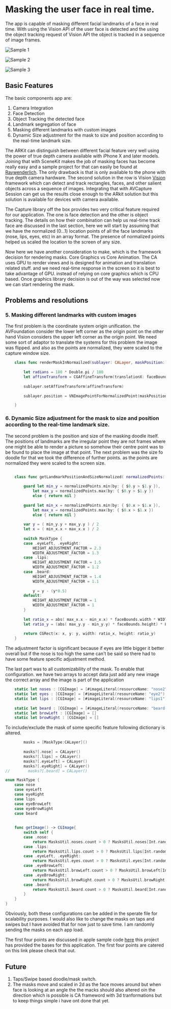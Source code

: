 # Masking the user face in real time.

The app is capable of masking different facial landmarks of a face in real time. With using the Vision API of the user face is detected and the using the object tracking request of Vision API the object is tracked in a sequence of image frames.


![Sample 1](https://lh3.googleusercontent.com/IuyYnUT8KEBrsHhC78GmdWSLLNB8CD5HrytBeR6dwG_Ho8nJ-43zeqOdL84CMSNapXoPZtNdXV31VsodcoLw_WmONw0tQv-eJ1El6LKis0dD24ow5Pxs5fioG-J7MNc7-hYGkQ6_oG9W6HGaWxaRWqDJ3fvmHblgkBUlyfhQwdYXMJl4GRXyBuGOk3Gb2VTAQzI6-RJEIaMss0ViiYB3HeWXyCRAKXfBfIsEpC0aa3vWT3Z6qwqsM2ncRRx5flANfLLgT2LrzdZhDxQjfvDhoUoBG_RmO-eNP-vYVnEEkO4wiq8Op-ok92Tyg1DGQzNzP3VW7-TKdqK_HGWFEChmB8ovakRM4uIdcg7uvktlptzp4KJyo_iOwi1JJM0fqMnFH59QNoURzqXi-1o9FjyMejUnJb6XwYmPlojJmPZmAKJxlakKFM67Q5hIpMAw9PmPLHKdRtjxzk-oIYHFsepMJKs8uUvktcQojCEnYf2wAJVdgM_F7tZY4rXRTQ1gZxcpEgObGb3PrlDmHecE1Sr4htKzaJb9stuUazGiJSm8alJnnrH2tH-v5ABuHL1aRaJLGemlJplOAeD1JfHJ9UZJX5AaLFcTDZUJi3EbpnU=w600-h200)

![Sample 2](https://lh4.googleusercontent.com/JqPYlUr26EDCeos4d0hmblzA3wdkxOx8JGDnPipJzbt7Wcx5-q7dYlHnz4ViQYrJ1gPf12Z5rMLL1ylJ0TGM=w600-h200-rw)


![Sample 3](https://lh5.googleusercontent.com/3Yl0demEgQD0HIR9f8VeZMDe_Z9qRFsH0-yYtsTHm-sLYF8qOVgEDM2WY7WZAxK3G9iaBMpJLNrqAM9JqgQ6=w600-h200-rw)

## Basic Features

The basic components app are:

1. Camera Integration
2. Face Detection
3. Object Tracking the detected face
4. Landmark segregation of face
5. Masking different landmarks with custom images
6. Dynamic Size adjustment for the mask to size and position according to the real-time landmark size.

The ARKit can distinguish between different facial feature very well using the power of true depth camera available with iPhone X and later models. Joining that with SceneKit makes the job of masking faces has become really easy and a sample project for that can easily be found at [Raywenderlich](https://www.raywenderlich.com/5491-ar-face-tracking-tutorial-for-ios-getting-started). The only drawback is that is only available to the phone with true depth camera hardware. The second solution in the row is Vision [Vision](https://developer.apple.com/documentation/vision) framework which can detect and track rectangles, faces, and other salient objects across a sequence of images. Integrating that with AVCapture Session can get us the results close enough to the ARkit solution but this solution is available for devices with camera available.

The Capture library off the box provides two very critical feature required for our application. The one is face detection and the other is object tracking. The details on how their combination can help us real-time track face are discussed in the last section, here we will start by assuming that we have the normalized (0...1) location points of all the face landmarks (nose, lips, eyes, etc) in an array format. The presence of normalized points helped us scaled the location to the screen of any size.

Now here we have another consideration to make, which is the framework decision for rendering masks. Core Graphics vs Core Animation. The CA uses GPU to render views and is designed for animation and translation related stuff. and we need real-time response in the screen so it is best to take advantage of GPU. instead of relying on core graphics which is CPU based. Once graphics library decision is out of the way was selected now we can start rendering the mask.

## Problems and resolutions

### 5. Masking different landmarks with custom images
The first problem is the coordinate system origin unification. the AVFoundation consider the lower left corner as the origin point on the other hand Vision considers the upper left corner as the origin point. We need some sort of adaptor to translate the systems for this problem the image was flipped. and also as the points are normalized, they were scaled to the capture window size.


``` swift
    class func renderMaskInNormailzed(sublayer: CALayer, maskPosition: CGPoint ,faceBounds :CGRect){
        
        let radians = 180 * Double.pi / 180
        let affineTransform = CGAffineTransform(translationX: faceBounds.origin.x, y: faceBounds.origin.y).rotated(by: CGFloat(radians))
        
        sublayer.setAffineTransform(affineTransform)
        
        sublayer.position = VNImagePointForNormalizedPoint(maskPosition, Int(faceBounds.size.width), Int(faceBounds.size.height))

    }
```
### 6. Dynamic Size adjustment for the mask to size and position according to the real-time landmark size.
The second problem is the position and size of the masking doodle itself. The positions of landmarks are the irregular point they are not frames where one might be able to render a picture so somehow their centre point was to be found to place the image at that point. The next problem was the size fo doodle for that we took the difference of further points. as the points are normalized they were scaled to the screen size.



``` swift

    class func getLandmarkPositionAndSizeNormalized( normalizedPoints: [CGPoint], faceBounds: CGRect, MaskType : MaskType) -> CGRect? {
                
        guard let min_y = normalizedPoints.min(by: { $0.y > $1.y }),
            let max_y = normalizedPoints.max(by: { $0.y > $1.y })
            else { return nil }
        
        guard let min_x = normalizedPoints.min(by: { $0.x > $1.x }),
            let max_x = normalizedPoints.max(by: { $0.x > $1.x })
            else { return nil }
        
        var y = ( min_y.y + max_y.y ) / 2
        let x = ( min_x.x + max_x.x ) / 2
        
        switch MaskType {
        case .eyeLeft, .eyeRight:
            HEIGHT_ADJUSTMENT_FACTOR = 2.3
            WIDTH_ADJUSTMENT_FACTOR = 1.3
        case .lips:
            HEIGHT_ADJUSTMENT_FACTOR = 1.5
            WIDTH_ADJUSTMENT_FACTOR = 1.2
        case .beard:
            HEIGHT_ADJUSTMENT_FACTOR = 1.4
            WIDTH_ADJUSTMENT_FACTOR = 1.1
            
            y = y - (y*0.5)
        default:
            HEIGHT_ADJUSTMENT_FACTOR = 1
            WIDTH_ADJUSTMENT_FACTOR = 1
        }
        
        let ratio_x = abs( max_x.x - min_x.x) * faceBounds.width * WIDTH_ADJUSTMENT_FACTOR
        let ratio_y = (abs( max_y.y - min_y.y) * faceBounds.height) * HEIGHT_ADJUSTMENT_FACTOR
        
        return CGRect(x: x, y: y, width: ratio_x, height: ratio_y)
    }

```
The adjustment factor is significant because if eyes are little bigger it better overall but if the nose is too high the same can't be said so there had to have some feature specific adjustment method.

The last part was to all customizability of the mask. To enable that configuration. we have two arrays to accept data just add any new image the correct array and the image is part of the application

``` swift
    static let noses : [CGImage] = [#imageLiteral(resourceName: "nose2").cgImage!, #imageLiteral(resourceName: "nose1").cgImage!]
    static let eyes : [CGImage] = [#imageLiteral(resourceName: "eye2").cgImage!, #imageLiteral(resourceName: "eye3").cgImage!]
    static let lips : [CGImage] = [#imageLiteral(resourceName: "lips1").cgImage!]
    
    static let beard : [CGImage] = [#imageLiteral(resourceName: "beard-clipart-picsart-5").cgImage!]
    static let browLeft : [CGImage] = []
    static let browRight : [CGImage] = []
```

To include/exclude the mask of some specific feature following dictionary is altered.

``` swift
        masks = [MaskType:CALayer]()
        
        masks?[.nose] = CALayer()
        masks?[.lips] = CALayer()
        masks?[.eyeLeft] = CALayer()
        masks?[.eyeRight] = CALayer()
//        masks?[.beard] = CALayer()
```

``` swift
enum MaskType {
    case nose
    case eyeLeft
    case eyeRight
    case lips
    case eyeBrowLeft
    case eyeBrowRight
    case beard
    
    
    func getImage() -> CGImage{
        switch self {
        case .nose:
            return MasksUtil.noses.count > 0 ? MasksUtil.noses[Int.random(in: 0 ..< MasksUtil.noses.count)] : #imageLiteral(resourceName: "Default").cgImage!
        case .lips:
            return MasksUtil.lips.count > 0 ? MasksUtil.lips[Int.random(in: 0 ..< MasksUtil.lips.count)] : #imageLiteral(resourceName: "Default").cgImage!
        case .eyeLeft, .eyeRight:
            return MasksUtil.eyes.count > 0 ? MasksUtil.eyes[Int.random(in: 0 ..< MasksUtil.eyes.count)] : #imageLiteral(resourceName: "Default").cgImage!
        case .eyeBrowLeft:
            return MasksUtil.browLeft.count > 0 ? MasksUtil.browLeft[Int.random(in: 0 ..< MasksUtil.browLeft.count)] : #imageLiteral(resourceName: "Default").cgImage!
        case .eyeBrowRight:
            return MasksUtil.browRight.count > 0 ? MasksUtil.browRight[Int.random(in: 0 ..< MasksUtil.browRight.count)] : #imageLiteral(resourceName: "Default").cgImage!
        case .beard:
            return MasksUtil.beard.count > 0 ? MasksUtil.beard[Int.random(in: 0 ..< MasksUtil.beard.count)] : #imageLiteral(resourceName: "Default").cgImage!
        }
    }
}
```

Obviously, both these configurations can be added in the sperate file for scalability purposes. I would also like to change the masks on taps and swipes but I have avoided that for now just to save time. I am randomly sending the masks on each app load.


The first four points are discussed in apple sample code 
[here](https://developer.apple.com/documentation/vision/tracking_the_user_s_face_in_real_time) this project has provided the bases for this application. The first four points are catered on this link please check that out.

## Future

1. Taps/Swipe based doodle/mask switch.
2. The masks move and scaled in 2d as the face moves around but when face is looking at an angle the the macks should also altered oin the direction which is possible is CA frameword with 3d tranformations but to keep things simple i have ont done that yet.

